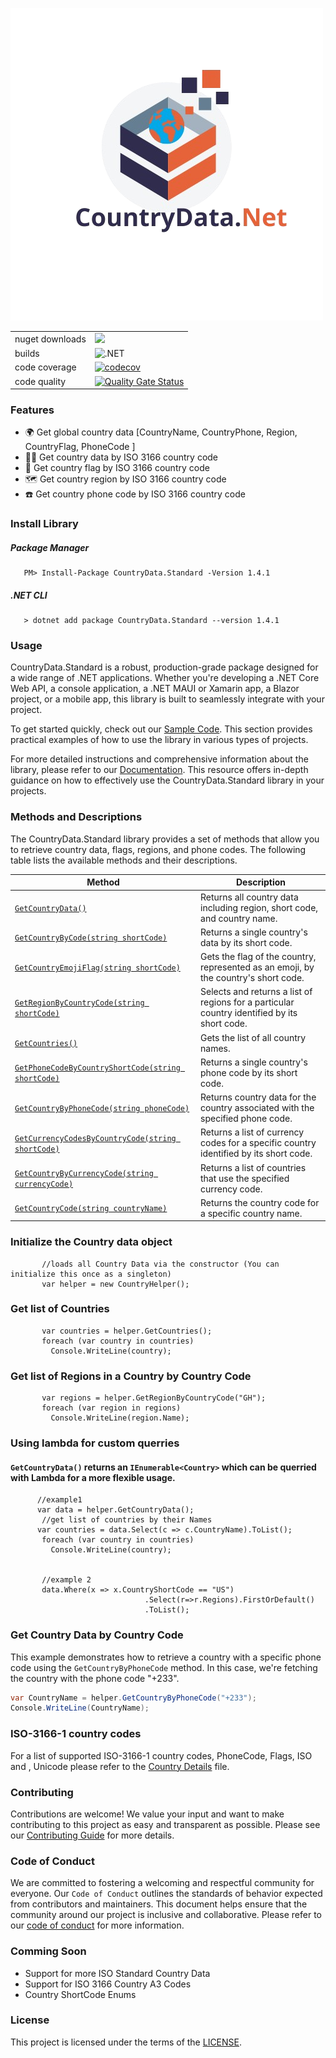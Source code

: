 
<!-- logo -->

![Logo](./Assets/CountryData.Net.Logo.png)


| | |
|-|-|
| nuget downloads | [![](https://img.shields.io/nuget/dt/CountryData.Standard)](https://www.nuget.org/packages/CountryData.Standard) |
| builds | ![.NET](https://github.com/frankodoom/CountryData.Net/actions/workflows/development-action.yml/badge.svg?branch=development) |
|code coverage|[![codecov](https://codecov.io/github/frankodoom/CountryData.Net/branch/development/graph/badge.svg?token=E79CY267AR)](https://codecov.io/github/frankodoom/CountryData.Net)
|code quality |[![Quality Gate Status](https://sonarcloud.io/api/project_badges/measure?project=frankodoom_CountryData.Net&metric=alert_status)](https://sonarcloud.io/summary/new_code?id=frankodoom_CountryData.Net)


### Features

- 🌍 Get global country data [CountryName, CountryPhone, Region, CountryFlag, PhoneCode ]
- 🏳️‍🌈 Get country data by ISO 3166 country code
- 🚩 Get country flag by ISO 3166 country code
- 🗺️ Get country region by ISO 3166 country code
- ☎️ Get country phone code by ISO 3166 country code

### Install Library
##### Package Manager
```cSharp
   PM> Install-Package CountryData.Standard -Version 1.4.1
```

##### .NET CLI
```cSharp
   > dotnet add package CountryData.Standard --version 1.4.1
```


### Usage

CountryData.Standard is a robust, production-grade package designed for a wide range of .NET applications. Whether you're developing a .NET Core Web API, a console application, a .NET MAUI or Xamarin app, a Blazor project, or a mobile app, this library is built to seamlessly integrate with your project. 

To get started quickly, check out our [Sample Code](./sample/README.md). This section provides practical examples of how to use the library in various types of projects.

For more detailed instructions and comprehensive information about the library, please refer to our [Documentation](./docs/README.md). This resource offers in-depth guidance on how to effectively use the CountryData.Standard library in your projects.




### Methods and Descriptions

The CountryData.Standard library provides a set of methods that allow you to retrieve country data, flags, regions, and phone codes. The following table lists the available methods and their descriptions.

| Method | Description |
|--------|-------------|
| [`GetCountryData()`](./docs/README.md) | Returns all country data including region, short code, and country name. |
| [`GetCountryByCode(string shortCode)`](./docs/README.md) | Returns a single country's data by its short code. |
| [`GetCountryEmojiFlag(string shortCode)`](./docs/README.md) | Gets the flag of the country, represented as an emoji, by the country's short code. |
| [`GetRegionByCountryCode(string shortCode)`](./docs/README.md) | Selects and returns a list of regions for a particular country identified by its short code. |
| [`GetCountries()`](./docs/README.md) | Gets the list of all country names. |
| [`GetPhoneCodeByCountryShortCode(string shortCode)`](./docs/README.md) | Returns a single country's phone code by its short code. |
| [`GetCountryByPhoneCode(string phoneCode)`](./docs/README.md) | Returns country data for the country associated with the specified phone code. |
| [`GetCurrencyCodesByCountryCode(string shortCode)`](./docs/README.md) | Returns a list of currency codes for a specific country identified by its short code. |
| [`GetCountryByCurrencyCode(string currencyCode)`](./docs/README.md) | Returns a list of countries that use the specified currency code. |  
| [`GetCountryCode(string countryName)`](./docs/README.md) | Returns the country code for a specific country name. |



### Initialize the Country data object

```cSharp
       //loads all Country Data via the constructor (You can initialize this once as a singleton)
       var helper = new CountryHelper();
```


### Get list of Countries 
```cSharp
       var countries = helper.GetCountries();
       foreach (var country in countries) 
         Console.WriteLine(country);
```


### Get list of Regions in a Country by Country Code
```cSharp
       var regions = helper.GetRegionByCountryCode("GH");
       foreach (var region in regions)
         Console.WriteLine(region.Name);
```
### Using lambda for custom querries
#### `GetCountryData()` returns an `IEnumerable<Country>` which can be querried with Lambda for a more flexible usage.
```cSharp
      //example1
      var data = helper.GetCountryData();
       //get list of countries by their Names
      var countries = data.Select(c => c.CountryName).ToList();
       foreach (var country in countries)
         Console.WriteLine(country);
       
      
       //example 2
       data.Where(x => x.CountryShortCode == "US")
                              .Select(r=>r.Regions).FirstOrDefault()
                              .ToList();
```

### Get Country Data by Country Code
This example demonstrates how to retrieve a country with a specific phone code using the `GetCountryByPhoneCode` method. In this case, we're fetching the country with the phone code "+233".

```csharp
var CountryName = helper.GetCountryByPhoneCode("+233");
Console.WriteLine(CountryName);
```


### ISO-3166-1 country codes

For a list of supported ISO-3166-1 country codes, PhoneCode, Flags, ISO and , Unicode  please refer to the [Country Details](./CountryData/CountryDetails.md) file.



### Contributing

Contributions are welcome! We value your input and want to make contributing to this project as easy and transparent as possible. Please see our [Contributing Guide](CONTRIBUTING.md) for more details.

### Code of Conduct

We are committed to fostering a welcoming and respectful community for everyone. Our `Code of Conduct` outlines the standards of behavior expected from contributors and maintainers. This document helps ensure that the community around our project is inclusive and collaborative. Please refer to our [code of conduct](CODE_OF_CONDUCT.md)   for more information.


### Comming Soon
* Support for more ISO Standard Country Data
* Support for ISO 3166 Country A3 Codes
* Country ShortCode Enums 


### License

This project is licensed under the terms of the [LICENSE](LICENSE).
